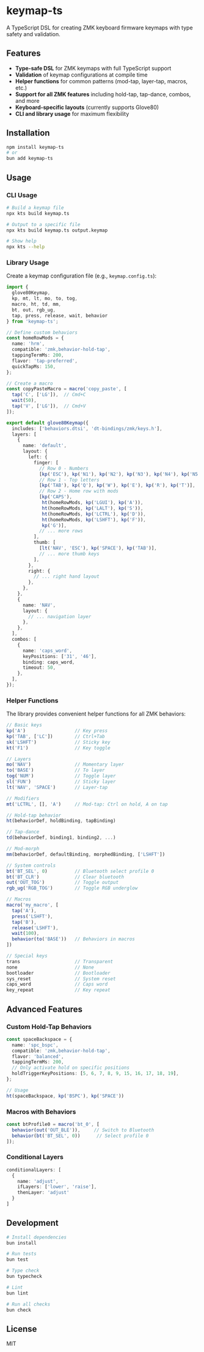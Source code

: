# keymap-ts

A TypeScript DSL for creating ZMK keyboard firmware keymaps with type safety and validation.

## Features

- **Type-safe DSL** for ZMK keymaps with full TypeScript support
- **Validation** of keymap configurations at compile time
- **Helper functions** for common patterns (mod-tap, layer-tap, macros, etc.)
- **Support for all ZMK features** including hold-tap, tap-dance, combos, and more
- **Keyboard-specific layouts** (currently supports Glove80)
- **CLI and library usage** for maximum flexibility

## Installation

```bash
npm install keymap-ts
# or
bun add keymap-ts
```

## Usage

### CLI Usage

```bash
# Build a keymap file
npx kts build keymap.ts

# Output to a specific file
npx kts build keymap.ts output.keymap

# Show help
npx kts --help
```

### Library Usage

Create a keymap configuration file (e.g., `keymap.config.ts`):

```typescript
import { 
  glove80Keymap,
  kp, mt, lt, mo, to, tog, 
  macro, ht, td, mm,
  bt, out, rgb_ug, 
  tap, press, release, wait, behavior 
} from 'keymap-ts';

// Define custom behaviors
const homeRowMods = {
  name: 'hrm',
  compatible: 'zmk,behavior-hold-tap',
  tappingTermMs: 200,
  flavor: 'tap-preferred',
  quickTapMs: 150,
};

// Create a macro
const copyPasteMacro = macro('copy_paste', [
  tap('C', ['LG']),  // Cmd+C
  wait(50),
  tap('V', ['LG']),  // Cmd+V
]);

export default glove80Keymap({
  includes: ['behaviors.dtsi', 'dt-bindings/zmk/keys.h'],
  layers: [
    {
      name: 'default',
      layout: {
        left: {
          finger: [
            // Row 0 - Numbers
            [kp('ESC'), kp('N1'), kp('N2'), kp('N3'), kp('N4'), kp('N5')],
            // Row 1 - Top letters
            [kp('TAB'), kp('Q'), kp('W'), kp('E'), kp('R'), kp('T')],
            // Row 2 - Home row with mods
            [kp('CAPS'), 
             ht(homeRowMods, kp('LGUI'), kp('A')),
             ht(homeRowMods, kp('LALT'), kp('S')),
             ht(homeRowMods, kp('LCTRL'), kp('D')),
             ht(homeRowMods, kp('LSHFT'), kp('F')),
             kp('G')],
            // ... more rows
          ],
          thumb: [
            [lt('NAV', 'ESC'), kp('SPACE'), kp('TAB')],
            // ... more thumb keys
          ],
        },
        right: {
          // ... right hand layout
        },
      },
    },
    {
      name: 'NAV',
      layout: {
        // ... navigation layer
      },
    },
  ],
  combos: [
    {
      name: 'caps_word',
      keyPositions: ['31', '46'],
      binding: caps_word,
      timeout: 50,
    },
  ],
});
```

### Helper Functions

The library provides convenient helper functions for all ZMK behaviors:

```typescript
// Basic keys
kp('A')                  // Key press
kp('TAB', ['LC'])        // Ctrl+Tab
sk('LSHFT')              // Sticky key
kt('F1')                 // Key toggle

// Layers
mo('NAV')                // Momentary layer
to('BASE')               // To layer
tog('NUM')               // Toggle layer
sl('FUN')                // Sticky layer
lt('NAV', 'SPACE')       // Layer-tap

// Modifiers
mt('LCTRL', [], 'A')     // Mod-tap: Ctrl on hold, A on tap

// Hold-tap behavior
ht(behaviorDef, holdBinding, tapBinding)

// Tap-dance
td(behaviorDef, binding1, binding2, ...)

// Mod-morph
mm(behaviorDef, defaultBinding, morphedBinding, ['LSHFT'])

// System controls
bt('BT_SEL', 0)          // Bluetooth select profile 0
bt('BT_CLR')             // Clear bluetooth
out('OUT_TOG')           // Toggle output
rgb_ug('RGB_TOG')        // Toggle RGB underglow

// Macros
macro('my_macro', [
  tap('A'),
  press('LSHFT'),
  tap('B'),
  release('LSHFT'),
  wait(100),
  behavior(to('BASE'))   // Behaviors in macros
])

// Special keys
trans                    // Transparent
none                     // None
bootloader               // Bootloader
sys_reset                // System reset
caps_word                // Caps word
key_repeat               // Key repeat
```

## Advanced Features

### Custom Hold-Tap Behaviors

```typescript
const spaceBackspace = {
  name: 'spc_bspc',
  compatible: 'zmk,behavior-hold-tap',
  flavor: 'balanced',
  tappingTermMs: 200,
  // Only activate hold on specific positions
  holdTriggerKeyPositions: [5, 6, 7, 8, 9, 15, 16, 17, 18, 19],
};

// Usage
ht(spaceBackspace, kp('BSPC'), kp('SPACE'))
```

### Macros with Behaviors

```typescript
const btProfile0 = macro('bt_0', [
  behavior(out('OUT_BLE')),     // Switch to Bluetooth
  behavior(bt('BT_SEL', 0))      // Select profile 0
]);
```

### Conditional Layers

```typescript
conditionalLayers: [
  {
    name: 'adjust',
    ifLayers: ['lower', 'raise'],
    thenLayer: 'adjust'
  }
]
```

## Development

```bash
# Install dependencies
bun install

# Run tests
bun test

# Type check
bun typecheck

# Lint
bun lint

# Run all checks
bun check
```

## License

MIT

